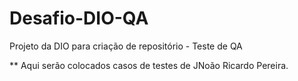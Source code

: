 # Desafio-DIO-QA
Projeto da DIO para criação de repositório - Teste de QA

** Aqui serão colocados casos de testes de JNoão Ricardo Pereira.
